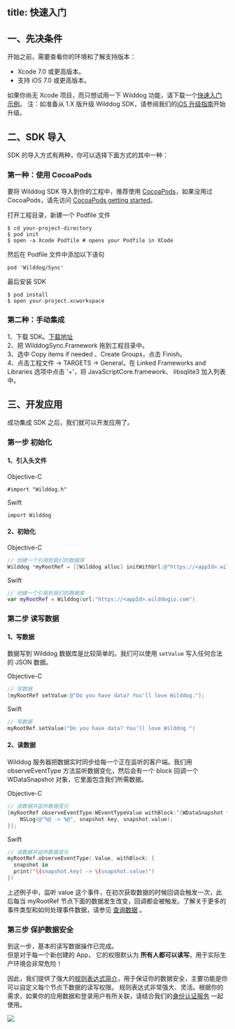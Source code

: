 title: 快速入门
---

## 一、先决条件 

开始之前，需要查看你的环境和了解支持版本：  
*	Xcode 7.0 或更高版本。
*	支持 iOS 7.0 或更高版本。
	
如果你尚无 Xcode 项目，而只想试用一下 Wilddog 功能，请下载一个[快速入门示例](https://github.com/WildDogTeam/demo-ios-swiftchat)。
注：如准备从 1.X 版升级 Wilddog SDK，请参阅我们的[iOS 升级指南](https://z.wilddog.com/upgrade/iosupgrade)开始升级。

## 二、SDK 导入

SDK 的导入方式有两种，你可以选择下面方式的其中一种：

### 第一种：使用 CocoaPods 
要将 Wilddog SDK 导入到你的工程中，推荐使用 [CocoaPods](https://cocoapods.org/)，如果没用过 CocoaPods，请先访问 [CocoaPods getting started](https://guides.cocoapods.org/using/getting-started.html)。 


打开工程目录，新建一个 Podfile 文件

	$ cd your-project-directory
	$ pod init
	$ open -a Xcode Podfile # opens your Podfile in XCode

然后在 Podfile 文件中添加以下语句

	pod 'Wilddog/Sync'
	
最后安装 SDK

	$ pod install
	$ open your-project.xcworkspace
	
### 第二种：手动集成 

1、下载 SDK。[下载地址](https://cdn.wilddog.com/sdk/ios/2.0.0/WilddogSync.framework-2.0.0.zip)         
2、把 WilddogSync.Framework 拖到工程目录中。  
3、选中 Copy items if needed 、Create Groups，点击 Finish。  
4、点击工程文件 -> TARGETS -> General，在 Linked Frameworks and Libraries 选项中点击 '+'，将 JavaScriptCore.framework、 libsqlite3 加入列表中。

## 三、开发应用
成功集成 SDK 之后，我们就可以开发应用了。

### 第一步 初始化

#### 1、引入头文件

Objective-C 

	#import "Wilddog.h"


Swift

	import Wilddog

#### 2、初始化

Objective-C 

```objectivec
// 创建一个引用到我们的数据库
Wilddog *myRootRef = [[Wilddog alloc] initWithUrl:@"https://<appId>.wilddogio.com"];
```

Swift

```swift
// 创建一个引用到我们的数据库
var myRootRef = Wilddog(url:"https://<appId>.wilddogio.com")
```

### 第二步 读写数据

#### 1、写数据

数据写到 Wilddog 数据库是比较简单的。我们可以使用 `setValue` 写入任何合法的 JSON 数据。


Objective-C 

```objectivec
// 写数据
[myRootRef setValue:@"Do you have data? You'll love Wilddog."];

```

Swift

```swift
// 写数据
myRootRef.setValue("Do you have data? You'll love Wilddog.")

```


#### 2、读数据

Wilddog 服务器把数据实时同步给每一个正在监听的客户端。我们用 observeEventType 方法监听数据变化，然后会有一个 block 回调一个 WDataSnapshot 对象，它里面包含我们所需数据。

Objective-C 

```objectivec
// 读数据并监听数据变化
[myRootRef observeEventType:WEventTypeValue withBlock:^(WDataSnapshot *snapshot) {
    NSLog(@"%@ -> %@", snapshot.key, snapshot.value);
}];

```

Swift
```swift
// 读数据并监听数据变化
myRootRef.observeEventType(.Value, withBlock: {
  snapshot in
  print("\(snapshot.key) -> \(snapshot.value)")
})

```

上述例子中，监听 value 这个事件，在初次获取数据的时候回调会触发一次，此后每当 myRootRef 节点下面的数据发生改变，回调都会被触发。了解关于更多的事件类型和如何处理事件数据，请参见 [查询数据](/guide/sync/ios/retrieve-data.html) 。


### 第三步 保护数据安全

到这一步，基本的读写数据操作已完成。  
但是对于每一个新创建的 App， 它的权限默认为 **所有人都可以读写**。用于实际生产环境会非常危险！

因此，我们提供了强大的[规则表达式简介](/guide/sync/rules/guide.html)，用于保证你的数据安全，主要功能是你可以自定义每个节点下数据的读写权限。
规则表达式非常强大、灵活。根据你的需求，如果你的应用数据和登录用户有所关联，请结合我们的[身份认证服务](/quickstart/auth/ios.html) 一起使用。


![](http://ocpo37x5v.bkt.clouddn.com/2016-09-01-%E8%A7%84%E5%88%99%E8%A1%A8%E8%BE%BE%E5%BC%8F.png)



